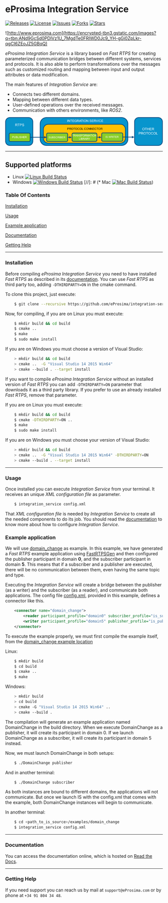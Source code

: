# eProsima Integration Service
[![Releases](https://img.shields.io/github/release/eProsima/Integration-Service.svg)](https://github.com/eProsima/Integration-Service/releases)
[![License](https://img.shields.io/badge/License-Apache%202.0-blue.svg)](https://opensource.org/licenses/Apache-2.0)
[![Issues](https://img.shields.io/github/issues/eProsima/Integration-Service.svg)](https://github.com/eProsima/Integration-Service/issues)
[![Forks](https://img.shields.io/github/forks/eProsima/Integration-Service.svg)](https://github.com/eProsima/Integration-Service/network/members)
[![Stars](https://img.shields.io/github/stars/eProsima/Integration-Service.svg)](https://github.com/eProsima/Integration-Service/stargazers)

![http://www.eprosima.com](https://encrypted-tbn3.gstatic.com/images?q=tbn:ANd9GcSd0PDlVz1U_7MgdTe0FRIWD0Jc9_YH-gGi0ZpLkr-qgCI6ZEoJZ5GBqQ)

*eProsima Integration Service* is a library based on *Fast RTPS* for creating parameterized
communication bridges between different systems, services and protocols.
It is also able to perform transformations over the messages such as customized routing and
mapping between input and output attributes or data modification.

The main features of *Integration Service* are:

-   Connects two different domains.
-   Mapping between different data types.
-   User-defined operations over the received messages.
-   Communication with others environments, like *ROS2*.


<p align="center"> <img src="docs/RTPS_other_connector.png" alt="Default behaviour"/> </p>

<hr></hr>

## Supported platforms

* Linux [![Linux Build Status](http://jenkins.eprosima.com:8080/job/IS%20Manual%20Linux/badge/icon)](http://jenkins.eprosima.com:8080/job/IS%20Manual%20Linux/)
* Windows [![Windows Build Status](http://jenkins.eprosima.com:8080/job/IS%20Manual%20Windows/badge/icon)](http://jenkins.eprosima.com:8080/job/IS%20Manual%20Windows/)
[//]: # (* Mac [![Mac Build Status](http://jenkins.eprosima.com:8080/job/FastRTPS%20Nightly%20Master%20Security%20Mac/badge/icon)](http://jenkins.eprosima.com:8080/job/FastRTPS%20Nightly%20Master%20Security%20Mac))

### **Table Of Contents**

[Installation](#installation)

[Usage](#usage)

[Example application](#example-application)

[Documentation](#documentation)

[Getting Help](#getting-help)

<hr></hr>

### **Installation**

Before compiling *eProsima Integration Service* you need to have installed *Fast RTPS* as described in its [documentation](http://eprosima-fast-rtps.readthedocs.io/en/latest/binaries.html). You can use *Fast RTPS*
as third party too, adding `-DTHIRDPARTY=ON` in the cmake command.

To clone this project, just execute:

```bash
    $ git clone --recursive https://github.com/eProsima/integration-service
```

Now, for compiling, if you are on Linux you must execute:

```bash
    $ mkdir build && cd build
    $ cmake ..
    $ make
    $ sudo make install
```

If you are on Windows you must choose a version of Visual Studio:

```bash
    > mkdir build && cd build
    > cmake ..  -G "Visual Studio 14 2015 Win64"
    > cmake --build . --target install
```

If you want to compile *eProsima Integration Service* without an installed version of *Fast RTPS* you can add
`-DTHIRDPARTY=ON` parameter that downloads it as a third party library. If you prefer to use an already installed
*Fast RTPS*, remove that parameter.

If you are on Linux you must execute:

```bash
    $ mkdir build && cd build
    $ cmake -DTHIRDPARTY=ON ..
    $ make
    $ sudo make install
```

If you are on Windows you must choose your version of Visual Studio:

```bash
    > mkdir build && cd build
    > cmake ..  -G "Visual Studio 14 2015 Win64" -DTHIRDPARTY=ON
    > cmake --build . --target install
```

<hr></hr>

### **Usage**

Once installed you can execute *Integration Service* from your terminal. It receives an unique *XML configuration
file* as parameter.

```bash
    $ integration_service config.xml
```

That *XML configuration file* is needed by *Integration Service* to create all the needed components to do its job.
You should read the [documentation](https://integration-services.readthedocs.io/en/latest/configuration.html)
to know more about how to configure *Integration Service*.

### **Example application**

We will use
[domain_change](<https://github.com/eProsima/Integration-Service/tree/master/examples/domain_change>) as example.
In this example, we have generated a *Fast RTPS* example application using
[FastRTPSGen](https://eprosima-fast-rtps.readthedocs.io/en/latest/geninfo.html) and then configured
the publisher participant in domain **0**, and the subscriber participant in domain **5**.
This means that if a subscriber and a publisher are executed, there will be no communication between them,
even having the same topic and type.

Executing the *Integration Service* will create a bridge between the publisher (as a writer) and the subscriber
(as a reader), and communicate both applications.
The config file [config.xml](<https://github.com/eProsima/Integration-Service/tree/master/examples/domain_change/config.xml>),
provided in this example, defines a connector like this.

```xml
    <connector name="domain_change">
        <reader participant_profile="domain0" subscriber_profile="is_subscriber"/>
        <writer participant_profile="domain5" publisher_profile="is_publisher"/>
    </connector>
```

To execute the example properly, we must first compile the example itself, from the [domain_change example location](<https://github.com/eProsima/Integration-Service/tree/master/examples/domain_change>)

Linux:

```bash
    $ mkdir build
    $ cd build
    $ cmake ..
    $ make
```

Windows:

```bash
    > mkdir build
    > cd build
    > cmake -G "Visual Studio 14 2015 Win64" ..
    > cmake --build .
```

The compilation will generate an example application named DomainChange in the build directory.
When we execute DomainChange as a publisher, it will create its participant in domain 0.
If we launch DomainChange as a subscriber, it will create its participant in domain 5 instead.

Now, we must launch DomainChange in both setups:

```bash
    $ ./DomainChange publisher
```

And in another terminal:

```bash
    $ ./DomainChange subscriber
```

As both instances are bound to different domains, the applications will not communicate.
But once we launch IS with the config.xml that comes with the example,
both DomainChange instances will begin to communicate.

In another terminal:

```bash
    $ cd <path_to_is_source>/examples/domain_change
    $ integration_service config.xml
```

<hr></hr>

### **Documentation**

You can access the documentation online, which is hosted on
[Read the Docs](https://integration-services.readthedocs.io).

<hr></hr>

### **Getting Help**

If you need support you can reach us by mail at `support@eProsima.com` or by phone at `+34 91 804 34 48`.
